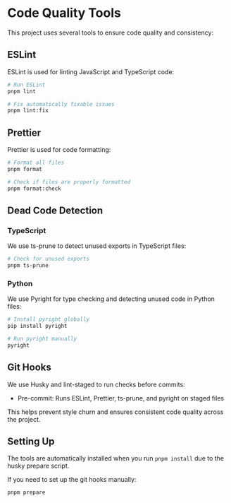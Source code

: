 # Code Quality Tools

This project uses several tools to ensure code quality and consistency:

## ESLint

ESLint is used for linting JavaScript and TypeScript code:

```bash
# Run ESLint
pnpm lint

# Fix automatically fixable issues
pnpm lint:fix
```

## Prettier

Prettier is used for code formatting:

```bash
# Format all files
pnpm format

# Check if files are properly formatted
pnpm format:check
```

## Dead Code Detection

### TypeScript

We use ts-prune to detect unused exports in TypeScript files:

```bash
# Check for unused exports
pnpm ts-prune
```

### Python

We use Pyright for type checking and detecting unused code in Python files:

```bash
# Install pyright globally
pip install pyright

# Run pyright manually
pyright
```

## Git Hooks

We use Husky and lint-staged to run checks before commits:

- Pre-commit: Runs ESLint, Prettier, ts-prune, and pyright on staged files

This helps prevent style churn and ensures consistent code quality across the project.

## Setting Up

The tools are automatically installed when you run `pnpm install` due to the husky prepare script.

If you need to set up the git hooks manually:

```bash
pnpm prepare
```

